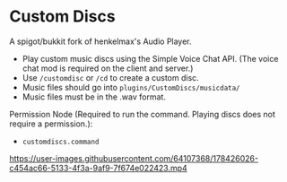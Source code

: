 # Custom Discs

A spigot/bukkit fork of henkelmax's Audio Player.
- Play custom music discs using the Simple Voice Chat API. (The voice chat mod is required on the client and server.)
- Use ```/customdisc``` or ```/cd``` to create a custom disc. 
- Music files should go into ```plugins/CustomDiscs/musicdata/```
- Music files must be in the .wav format.

Permission Node (Required to run the command. Playing discs does not require a permission.):
- ```customdiscs.command```


https://user-images.githubusercontent.com/64107368/178426026-c454ac66-5133-4f3a-9af9-7f674e022423.mp4

